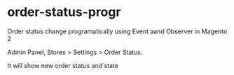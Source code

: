 # order-status-progr

Order status change programatically using Event aand Observer in Magento 2

Admin Panel, Stores > Settings > Order Status.

It will show new order status and state
